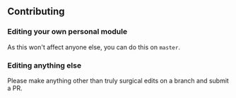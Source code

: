 ## Contributing

### Editing your own personal module

As this won't affect anyone else, you can do this on `master`.

### Editing anything else

Please make anything other than truly surgical edits on a branch and submit a PR.
